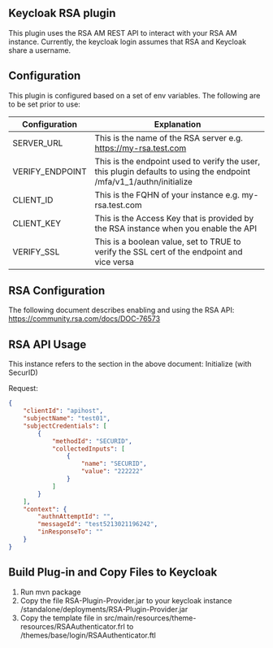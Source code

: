 ## Keycloak RSA plugin 

This plugin uses the RSA AM REST API to interact with your RSA AM instance. 
Currently, the keycloak login assumes that RSA and Keycloak share a username. 

## Configuration

This plugin is configured based on a set of env variables. The following are to be set prior to use:

| Configuration   | Explanation                                                                                                         |
|-----------------|---------------------------------------------------------------------------------------------------------------------|
| SERVER_URL      | This is the name of the RSA server e.g. https://my-rsa.test.com                                                     |
| VERIFY_ENDPOINT | This is the endpoint used to verify the user, this plugin defaults to using the endpoint /mfa/v1_1/authn/initialize |
| CLIENT_ID       | This is the FQHN of your instance e.g. my-rsa.test.com                                                              |
| CLIENT_KEY      | This is the Access Key that is provided by the RSA instance when you enable the API                                 |
| VERIFY_SSL      | This is a boolean value, set to TRUE to verify the SSL cert of the endpoint and vice versa                          |


## RSA Configuration

The following document describes enabling and using the RSA API: https://community.rsa.com/docs/DOC-76573


## RSA API Usage 

This instance refers to the section in the above document: Initialize (with SecurID)

Request:


```json
{
    "clientId": "apihost",
    "subjectName": "test01",
    "subjectCredentials": [
        {
            "methodId": "SECURID",
            "collectedInputs": [
                {
                    "name": "SECURID",
                    "value": "222222"
                }
            ]
        }
    ],
    "context": {
        "authnAttemptId": "",
        "messageId": "test5213021196242",
        "inResponseTo": ""
    }
}
```


## Build Plug-in and Copy Files to Keycloak

1. Run mvn package
2. Copy the file RSA-Plugin-Provider.jar to your keycloak instance 
   <keycloak>/standalone/deployments/RSA-Plugin-Provider.jar
3. Copy the template file in src/main/resources/theme-resources/RSAAuthenticator.frl
   to <keycloak>/themes/base/login/RSAAuthenticator.ftl